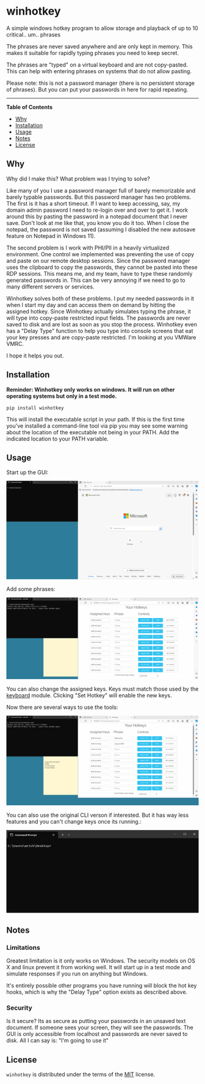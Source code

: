# winhotkey

A simple windows hotkey program to allow storage and playback of up to 10 critical.. um..  phrases

The phrases are never saved anywhere and are only kept in memory.  This makes it suitable for rapidly typing phrases you need to keep secret.

The phrases are "typed" on a virtual keyboard and are not copy-pasted.  This can help with entering phrases on systems that do not allow pasting.

Please note: this is not a password manager (there is no persistent storage of phrases).  But you can put your passwords in here for rapid repeating.

-----

**Table of Contents**

- [Why](#why) 
- [Installation](#installation)
- [Usage](#usage)
- [Notes](#notes)
- [License](#license)


## Why

Why did I make this?  What problem was I trying to solve?

Like many of you I use a password manager full of barely memorizable and barely typable passwords.  But this password manager has two problems.  The first is it has a short timeout.  If I want to keep accessing, say, my domain admin password I need to re-login over and over to get it.  I work around this by pasting the password in a notepad document that I never save.  Don't look at me like that, you know you do it too.  When I close the notepad, the password is not saved (assuming I disabled the new autosave feature on Notepad in Windows 11).  

The second problem is I work with PHI/PII in a heavily virtualized environment.  One control we implemented was preventing the use of copy and paste on our remote desktop sessions.  Since the password manager uses the clipboard to copy the passwords, they cannot be pasted into these RDP sessions.  This means me, and my team, have to type these randomly generated passwords in.  This can be very annoying if we need to go to many different servers or services.

Winhotkey solves both of these problems.  I put my needed passwords in it when I start my day and can access them on demand by hitting the assigned hotkey.  Since Winhotkey actually simulates typing the phrase, it will type into copy-paste restricted input fields.  The passwords are never saved to disk and are lost as soon as you stop the process.  Winhotkey even has a "Delay Type" function to help you type into console screens that eat your key presses and are copy-paste restricted.  I'm looking at you VMWare VMRC.

I hope it helps you out.

## Installation

**Reminder: Winhotkey only works on windows.  It will run on other operating systems but only in a test mode.**

```console
pip install winhotkey
```

This will install the executable script in your path.  If this is the first time you've installed a command-line tool via pip you may see some warning about the location of the executable not being in your PATH.  Add the indicated location to your PATH variable.  

## Usage

Start up the GUI:

![Open a terminal and run "winhotkey web".  Then go to indicated URL](src/winhotkey/documentation/starting_gui.gif)

Add some phrases:

![Simply type in the phrase input boxes and hit ENTER or TAB](src/winhotkey/documentation/setting_hotkeys.gif)

You can also change the assigned keys. Keys must match those used by the [keyboard](https://pypi.org/project/keyboard/) module.  Clicking "Set Hotkey" will enable the new keys.

Now there are several ways to use the tools:

![You can use the hotkeys at any time to type the phrase.  You can use 'Copy' and then paste in the traditional manner.  Delay Type can be used if you hotkeys and copy paste are not working.](src/winhotkey/documentation/full_demo.gif)

You can also use the original CLI verson if interested.  But it has way less features and you can't change keys once its running.:

![Using the CLI verson](src/winhotkey/documentation/cli_demo.gif)

## Notes

### Limitations
Greatest limitation is it only works on Windows.  The security models on OS X and linux prevent it from working well.  It will start up in a test mode and simulate responses if you run on anything but Windows.

It's entirely possible other programs you have running will block the hot key hooks, which is why the "Delay Type" option exists as described above.

### Security
Is it secure?  Its as secure as putting your passwords in an unsaved text document.  If someone sees your screen, they will see the passwords.  The GUI is only accessible from localhost and passwords are never saved to disk.  All I can say is: "I'm going to use it"

## License

`winhotkey` is distributed under the terms of the [MIT](https://spdx.org/licenses/MIT.html) license.
